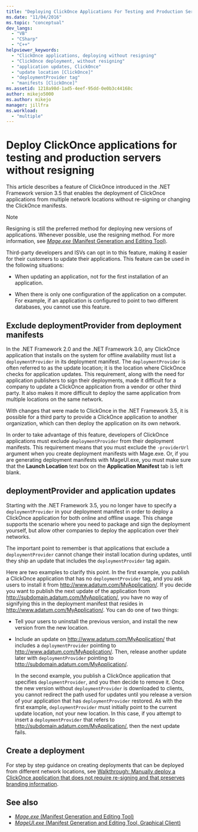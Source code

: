 ```yaml
---
title: "Deploying ClickOnce Applications For Testing and Production Servers without Resigning | Microsoft Docs"
ms.date: "11/04/2016"
ms.topic: "conceptual"
dev_langs:
  - "VB"
  - "CSharp"
  - "C++"
helpviewer_keywords:
  - "ClickOnce applications, deploying without resigning"
  - "ClickOnce deployment, without resigning"
  - "application updates, ClickOnce"
  - "update location [ClickOnce]"
  - "deploymentProvider tag"
  - "manifests [ClickOnce]"
ms.assetid: 1218a98d-1ad5-4eef-95dd-0e0b3c44168c
author: mikejo5000
ms.author: mikejo
manager: jillfra
ms.workload:
  - "multiple"
---
```

# Deploy ClickOnce applications for testing and production servers without resigning
This article describes a feature of ClickOnce introduced in the .NET Framework version 3.5 that enables the deployment of ClickOnce applications from multiple network locations without re-signing or changing the ClickOnce manifests.

> [!NOTE]
>  Resigning is still the preferred method for deploying new versions of applications. Whenever possible, use the resigning method. For more information, see [*Mage.exe* (Manifest Generation and Editing Tool)](/dotnet/framework/tools/mage-exe-manifest-generation-and-editing-tool).

 Third-party developers and ISVs can opt in to this feature, making it easier for their customers to update their applications. This feature can be used in the following situations:

-   When updating an application, not for the first installation of an application.

-   When there is only one configuration of the application on a computer. For example, if an application is configured to point to two different databases, you cannot use this feature.

## Exclude deploymentProvider from deployment manifests
 In the .NET Framework 2.0 and the .NET Framework 3.0, any ClickOnce application that installs on the system for offline availability must list a `deploymentProvider` in its deployment manifest. The `deploymentProvider` is often referred to as the update location; it is the location where ClickOnce checks for application updates. This requirement, along with the need for application publishers to sign their deployments, made it difficult for a company to update a ClickOnce application from a vendor or other third party. It also makes it more difficult to deploy the same application from multiple locations on the same network.

 With changes that were made to ClickOnce in the .NET Framework 3.5, it is possible for a third party to provide a ClickOnce application to another organization, which can then deploy the application on its own network.

 In order to take advantage of this feature, developers of ClickOnce applications must exclude `deploymentProvider` from their deployment manifests. This requirement means that you must exclude the `-providerUrl` argument when you create deployment manifests with Mage.exe. Or, if you are generating deployment manifests with MageUI.exe, you must make sure that the **Launch Location** text box on the **Application Manifest** tab is left blank.

## deploymentProvider and application updates
 Starting with the .NET Framework 3.5, you no longer have to specify a `deploymentProvider` in your deployment manifest in order to deploy a ClickOnce application for both online and offline usage. This change supports the scenario where you need to package and sign the deployment yourself, but allow other companies to deploy the application over their networks.

 The important point to remember is that applications that exclude a `deploymentProvider` cannot change their install location during updates, until they ship an update that includes the `deploymentProvider` tag again.

 Here are two examples to clarify this point. In the first example, you publish a ClickOnce application that has no `deploymentProvider` tag, and you ask users to install it from http://www.adatum.com/MyApplication/. If you decide you want to publish the next update of the application from http://subdomain.adatum.com/MyApplication/, you have no way of signifying this in the deployment manifest that resides in http://www.adatum.com/MyApplication/. You can do one of two things:

- Tell your users to uninstall the previous version, and install the new version from the new location.

- Include an update on http://www.adatum.com/MyApplication/ that includes a `deploymentProvider` pointing to http://www.adatum.com/MyApplication/. Then, release another update later with `deploymentProvider` pointing to http://subdomain.adatum.com/MyApplication/.

  In the second example, you publish a ClickOnce application that specifies `deploymentProvider`, and you then decide to remove it. Once the new version without `deploymentProvider` is downloaded to clients, you cannot redirect the path used for updates until you release a version of your application that has `deploymentProvider` restored. As with the first example, `deploymentProvider` must initially point to the current update location, not your new location. In this case, if you attempt to insert a `deploymentProvider` that refers to http://subdomain.adatum.com/MyApplication/, then the next update fails.

## Create a deployment
 For step by step guidance on creating deployments that can be deployed from different network locations, see [Walkthrough: Manually deploy a ClickOnce application that does not require re-signing and that preserves branding information](../deployment/walkthrough-manually-deploying-a-clickonce-app-no-re-signing-required.md).

## See also
- [*Mage.exe* (Manifest Generation and Editing Tool)](/dotnet/framework/tools/mage-exe-manifest-generation-and-editing-tool)
- [*MageUI.exe* (Manifest Generation and Editing Tool, Graphical Client)](/dotnet/framework/tools/mageui-exe-manifest-generation-and-editing-tool-graphical-client)